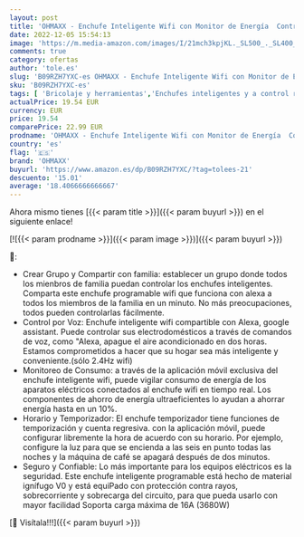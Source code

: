 ```yaml
---
layout: post
title: 'OHMAXX - Enchufe Inteligente Wifi con Monitor de Energía  Control Remoto por APP y Voz  Enchufe Alexa Programable con Temporizador  Compatible con Alexa y Google Home  2 Pcs'
date: 2022-12-05 15:54:13
image: 'https://m.media-amazon.com/images/I/21mch3kpjKL._SL500_._SL400_.jpg'
comments: true
category: ofertas
author: 'tole.es'
slug: 'B09RZH7YXC-es OHMAXX - Enchufe Inteligente Wifi con Monitor de Energía...'
sku: 'B09RZH7YXC-es'
tags: [ 'Bricolaje y herramientas','Enchufes inteligentes y a control remoto','Enchufes y accesorios','Instalación eléctrica','alexa','enchufe','google','home','inteligente','ohmaxx','🇪🇸', ]
actualPrice: 19.54 EUR
currency: EUR
price: 19.54
comparePrice: 22.99 EUR
prodname: 'OHMAXX - Enchufe Inteligente Wifi con Monitor de Energía  Control Remoto por APP y Voz  Enchufe Alexa Programable con Temporizador  Compatible con Alexa y Google Home  2 Pcs'
country: 'es'
flag: '🇪🇸'
brand: 'OHMAXX'
buyurl: 'https://www.amazon.es/dp/B09RZH7YXC/?tag=tolees-21'
descuento: '15.01'
average: '18.4066666666667'
---
```


Ahora mismo tienes [{{< param title >}}]({{< param buyurl >}}) en el siguiente enlace!

[![{{< param prodname >}}]({{< param image >}})]({{< param buyurl >}})

🔎:

- Crear Grupo y Compartir con familia: establecer un grupo donde todos los mienbros de familia puedan controlar los enchufes inteligentes. Comparta este enchufe programable wifi que funciona con alexa a todos los miembros de la familia en un minuto. No más preocupaciones, todos pueden controlarlas fácilmente.
- Control por Voz: Enchufe inteligente wifi compartible con Alexa, google assistant. Puede controlar sus electrodomésticos a través de comandos de voz, como "Alexa, apague el aire acondicionado en dos horas. Estamos comprometidos a hacer que su hogar sea más inteligente y conveniente.(sólo 2.4Hz wifi)
- Monitoreo de Consumo: a través de la aplicación móvil exclusiva del enchufe inteligente wifi, puede vigilar consumo de energía de los aparatos eléctricos conectados al enchufe wifi en tiempo real. Los componentes de ahorro de energía ultraeficientes lo ayudan a ahorrar energía hasta en un 10%.
- Horario y Temporizador: El enchufe temporizador tiene funciones de temporización y cuenta regresiva. con la aplicación móvil, puede configurar libremente la hora de acuerdo con su horario. Por ejemplo, configure la luz para que se encienda a las seis en punto todas las noches y la máquina de café se apagará después de dos minutos.
- Seguro y Confiable: Lo más importante para los equipos eléctricos es la seguridad. Este enchufe inteligente programable está hecho de material ignífugo V0 y está equiPado con protección contra rayos, sobrecorriente y sobrecarga del circuito, para que pueda usarlo con mayor facilidad Soporta carga máxima de 16A (3680W)

[🛒 Visítala!!!]({{< param buyurl >}})
